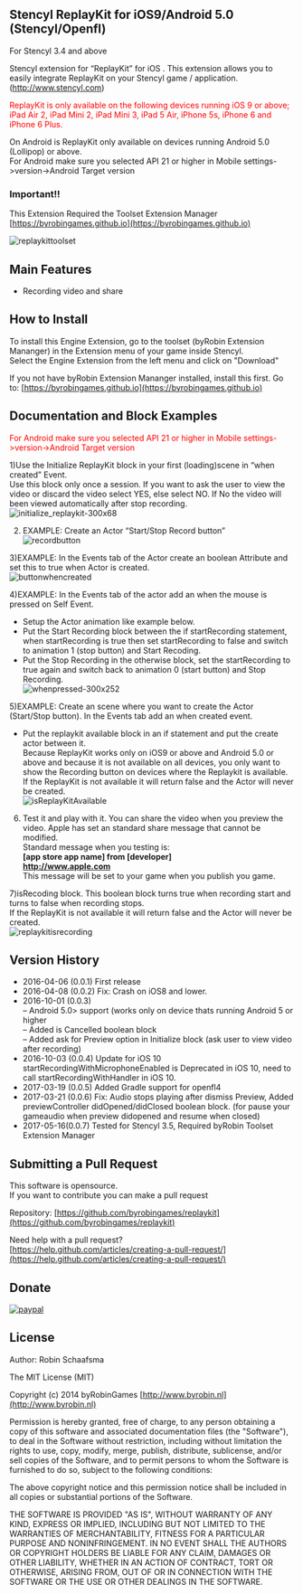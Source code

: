 ## Stencyl ReplayKit for iOS9/Android 5.0 (Stencyl/Openfl)

For Stencyl 3.4 and above

Stencyl extension for “ReplayKit” for iOS . This extension allows you to easily integrate ReplayKit on your Stencyl game / application. (http://www.stencyl.com)

<span style="color:red;">ReplayKit is only available on the following devices running iOS 9 or above; iPad Air 2, iPad Mini 2, iPad Mini 3, iPad 5 Air, iPhone 5s, iPhone 6 and iPhone 6 Plus.

On Android  is ReplayKit only available on devices running Android 5.0 (Lollipop) or above.<br/>
For Android make sure you selected API 21 or higher in Mobile settings->version->Android Target version</span>

### Important!!

This Extension Required the Toolset Extension Manager [https://byrobingames.github.io](https://byrobingames.github.io)

![replaykittoolset](https://byrobingames.github.io/img/replaykit/replaykittoolset.png)

## Main Features

  * Recording video and share
  
## How to Install

To install this Engine Extension, go to the toolset (byRobin Extension Mananger) in the Extension menu of your game inside Stencyl.<br/>
Select the Engine Extension from the left menu and click on "Download"

If you not have byRobin Extension Mananger installed, install this first.
Go to: [https://byrobingames.github.io](https://byrobingames.github.io)

## Documentation and Block Examples

<span style="color:red;">For Android make sure you selected API 21 or higher in Mobile settings->version->Android Target version</span>

1)Use the Initialize ReplayKit block in your first (loading)scene in “when created” Event.<br/>
Use this block only once a session. If you want to ask the user to view the video or discard the video select YES, else select NO. If No the video will been viewed automatically after stop recording.<br/>
![initialize_replaykit-300x68](https://byrobingames.github.io/img/replaykit/initialize_replaykit-300x68.png)

2) EXAMPLE: Create an Actor “Start/Stop Record button”<br/>
![recordbutton](https://byrobingames.github.io/img/replaykit/recordbutton.png)

3)EXAMPLE: In the Events tab of the Actor create an boolean Attribute and set this to true when Actor is created.<br/>
![buttonwhencreated](https://byrobingames.github.io/img/replaykit/buttonwhencreated.png)

4)EXAMPLE: In the Events tab of the actor add an when the mouse is pressed on Self Event.
- Setup the Actor animation like example below.
- Put the Start Recording block between the if startRecording statement, when startRecording is true then set startRecording to false and switch to animation 1 (stop button) and Start Recoding.
- Put the Stop Recording in the otherwise block, set the startRecording to true again and switch back to animation 0 (start button) and Stop Recording.<br/>
![whenpressed-300x252](https://byrobingames.github.io/img/replaykit/whenpressed-300x252.png)

5)EXAMPLE: Create an scene where you want to create the Actor (Start/Stop button). In the Events tab add an when created event.
  - Put the replaykit available block in an if statement and put the create actor between it.<br/>
Because ReplayKit works only on iOS9 or above and Android 5.0 or above and because it is not available on all devices, you only want to show the Recording button on devices where the Replaykit is available.<br/>
If the ReplayKit is not available it will return false and the Actor will never be created.<br/>
![isReplayKitAvailable](https://byrobingames.github.io/img/replaykit/isReplayKitAvailable.png)

6) Test it and play with it. You can share the video when you preview the video. Apple has set an standard share message that cannot be modified.<br/>
Standard message when you testing is:<br/>
<strong>[app store app name] from [developer]<br/>
http://www.apple.com<br/></strong>
This message will be set to your game when you publish you game.<br/>

7)isRecoding block.
This boolean block turns true when recording start and turns to false when recording stops.<br/>
If the ReplayKit is not available it will return false and the Actor will never be created.<br/>
![replaykitisrecording](https://byrobingames.github.io/img/replaykit/replaykitisrecording.png)

## Version History

- 2016-04-06 (0.0.1) First release
- 2016-04-08 (0.0.2) Fix: Crash on iOS8 and lower.
- 2016-10-01 (0.0.3)<br/>
– Android 5.0> support (works only on device thats running Android 5 or higher<br/>
– Added is Cancelled boolean block<br/>
– Added ask for Preview option in Initialize block (ask user to view video after recording)<br/>
- 2016-10-03 (0.0.4) Update for iOS 10 startRecordingWithMicrophoneEnabled is Deprecated in iOS 10, need to call startRecordingWithHandler in iOS 10.
- 2017-03-19 (0.0.5) Added Gradle support for openfl4
- 2017-03-21 (0.0.6) Fix: Audio stops playing after dismiss Preview, Added previewController didOpened/didClosed boolean block. (for pause your gameaudio when preview didopened and resume when closed)
- 2017-05-16(0.0.7) Tested for Stencyl 3.5, Required byRobin Toolset Extension Manager

## Submitting a Pull Request

This software is opensource.<br/>
If you want to contribute you can make a pull request

Repository: [https://github.com/byrobingames/replaykit](https://github.com/byrobingames/replaykit)

Need help with a pull request?<br/>
[https://help.github.com/articles/creating-a-pull-request/](https://help.github.com/articles/creating-a-pull-request/)

## Donate

[![paypal](https://www.paypalobjects.com/en_US/i/btn/btn_donateCC_LG.gif)](https://www.paypal.com/cgi-bin/webscr?cmd=_s-xclick&hosted_button_id=HKLGFCAGKBMFL)<br />

## License

Author: Robin Schaafsma

The MIT License (MIT)

Copyright (c) 2014 byRobinGames [http://www.byrobin.nl](http://www.byrobin.nl)

Permission is hereby granted, free of charge, to any person obtaining a copy of this software and associated documentation files (the "Software"), to deal in the Software without restriction, including without limitation the rights to use, copy, modify, merge, publish, distribute, sublicense, and/or sell copies of the Software, and to permit persons to whom the Software is furnished to do so, subject to the following conditions:

The above copyright notice and this permission notice shall be included in all copies or substantial portions of the Software.

THE SOFTWARE IS PROVIDED "AS IS", WITHOUT WARRANTY OF ANY KIND, EXPRESS OR IMPLIED, INCLUDING BUT NOT LIMITED TO THE WARRANTIES OF MERCHANTABILITY, FITNESS FOR A PARTICULAR PURPOSE AND NONINFRINGEMENT. IN NO EVENT SHALL THE AUTHORS OR COPYRIGHT HOLDERS BE LIABLE FOR ANY CLAIM, DAMAGES OR OTHER LIABILITY, WHETHER IN AN ACTION OF CONTRACT, TORT OR OTHERWISE, ARISING FROM, OUT OF OR IN CONNECTION WITH THE SOFTWARE OR THE USE OR OTHER DEALINGS IN THE SOFTWARE.
